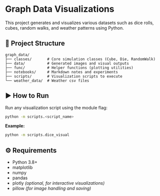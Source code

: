 # Graph Data Visualizations

This project generates and visualizes various datasets such as dice rolls, cubes, random walks, and weather patterns using Python.

## 📁 Project Structure

```
graph_data/
├── classes/       # Core simulation classes (Cube, Die, RandomWalk)
├── data/          # Generated images and visual outputs
├── func/          # Helper functions (plotting utilities)
├── notebooks/     # Markdown notes and experiments
├── scripts/       # Visualization scripts to execute
└── weather_data/  # Weather csv files
```

## ▶️ How to Run

Run any visualization script using the module flag:

```bash
python -m scripts.<script_name>
```

**Example:**

```bash
python -m scripts.dice_visual
```

## ⚙️ Requirements

* Python 3.8+
* matplotlib
* numpy
* pandas
* plotly *(optional, for interactive visualizations)*
* pillow *(for image handling and saving)*
